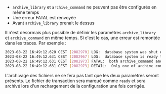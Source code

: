 <!--
Les commits sur ce sujet sont :

* https://git.postgresql.org/gitweb/?p=postgresql.git;a=commit;h=d627ce3b706de16279d8eb683bfeda34ad7197fe

Discussion :

* https://www.postgresql.org/message-id/20220914222736.GA3042279%40nathanxps13

-->

<div class="slide-content">

* `archive_library` et `archive_command` ne peuvent pas être configurés en même
  temps
* Une erreur FATAL est renvoyée
* Avant `archive_library` prenait le dessus

</div>

<div class="notes">

Il n'est désormais plus possible de définir les paramètres `archive_library` et
`archive_command` en même temps. Si c'est le cas, une erreur est remontée dans
les traces. Par exemple :

```bash
2023-08-22 16:49:12.620 CEST [2082970] LOG:  database system was shut down at 2023-08-22 16:49:12 CEST
2023-08-22 16:49:12.631 CEST [2082967] LOG:  database system is ready to accept connections
2023-08-22 16:49:12.631 CEST [2082973] FATAL:  both archive_command and archive_library set
2023-08-22 16:49:12.631 CEST [2082973] DETAIL:  Only one of archive_command, archive_library may be set.
```

L'archivage des fichiers ne se fera pas tant que les deux paramètres seront
présents. Le fichier de transaction sera marqué comme `ready` et sera archivé
lors d'un rechargement de la configuration une fois corrigée.

</div>
